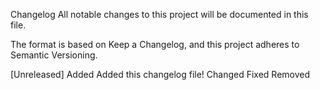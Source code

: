 Changelog
All notable changes to this project will be documented in this file.

The format is based on Keep a Changelog, and this project adheres to Semantic Versioning.

[Unreleased]
Added
Added this changelog file!
Changed
Fixed
Removed
